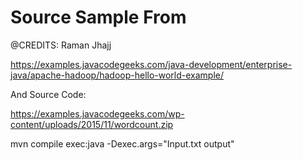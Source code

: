 # Source Sample From

@CREDITS: Raman Jhajj

https://examples.javacodegeeks.com/java-development/enterprise-java/apache-hadoop/hadoop-hello-world-example/

And Source Code:

https://examples.javacodegeeks.com/wp-content/uploads/2015/11/wordcount.zip


mvn compile exec:java -Dexec.args="Input.txt output"